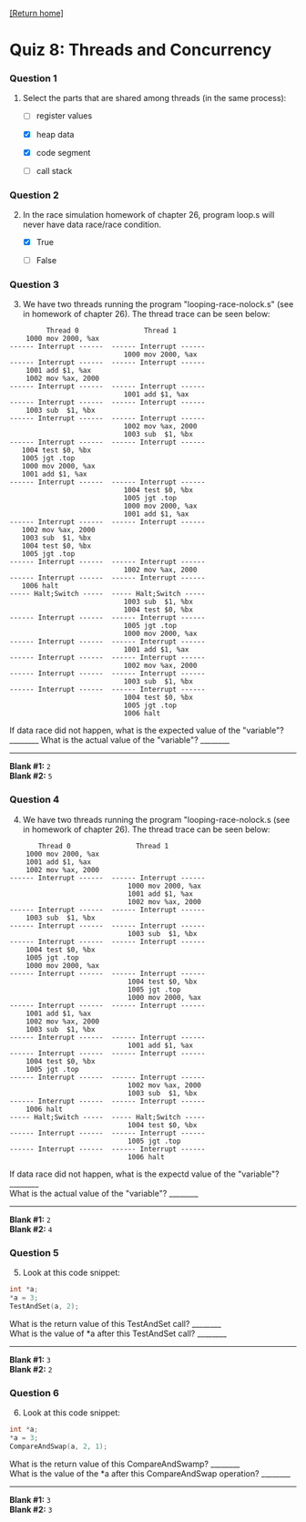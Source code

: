 [[Return home]](README.md)
# Quiz 8: Threads and Concurrency

### Question 1  
1. Select the parts that are shared among threads (in the same process):  
    - [ ] register values  
    - [x] heap data  
    - [x] code segment  
    - [ ] call stack  
  
   
### Question 2  
2. In the race simulation homework of chapter 26, program loop.s will never have data race/race condition.  
    - [x] True
    - [ ] False


### Question 3  
3. We have two threads running the program "looping-race-nolock.s" (see in homework of chapter 26).
   The thread trace can be seen below:
```
         Thread 0                Thread 1
    1000 mov 2000, %ax
------ Interrupt ------  ------ Interrupt ------
                            1000 mov 2000, %ax
------ Interrupt ------  ------ Interrupt ------
    1001 add $1, %ax
    1002 mov %ax, 2000
------ Interrupt ------  ------ Interrupt ------
                            1001 add $1, %ax
------ Interrupt ------  ------ Interrupt ------
    1003 sub  $1, %bx
------ Interrupt ------  ------ Interrupt ------
                            1002 mov %ax, 2000
                            1003 sub  $1, %bx
------ Interrupt ------  ------ Interrupt ------
   1004 test $0, %bx
   1005 jgt .top
   1000 mov 2000, %ax
   1001 add $1, %ax
------ Interrupt ------  ------ Interrupt ------
                            1004 test $0, %bx
                            1005 jgt .top
                            1000 mov 2000, %ax
                            1001 add $1, %ax
------ Interrupt ------  ------ Interrupt ------
   1002 mov %ax, 2000
   1003 sub  $1, %bx
   1004 test $0, %bx
   1005 jgt .top
------ Interrupt ------  ------ Interrupt ------
                            1002 mov %ax, 2000
------ Interrupt ------  ------ Interrupt ------
   1006 halt
----- Halt;Switch -----  ----- Halt;Switch -----
                            1003 sub  $1, %bx
                            1004 test $0, %bx
------ Interrupt ------  ------ Interrupt ------
                            1005 jgt .top
                            1000 mov 2000, %ax
------ Interrupt ------  ------ Interrupt ------
                            1001 add $1, %ax
------ Interrupt ------  ------ Interrupt ------
                            1002 mov %ax, 2000
------ Interrupt ------  ------ Interrupt ------
                            1003 sub  $1, %bx
------ Interrupt ------  ------ Interrupt ------
                            1004 test $0, %bx
                            1005 jgt .top
                            1006 halt
```
   If data race did not happen, what is the expected value of the "variable"? ________
   What is the actual value of the "variable"? ________
	
   ---  
   
   **Blank #1:** `2`    
   **Blank #2:** `5`    


### Question 4     
4. We have two threads running the program "looping-race-nolock.s (see in homework of chapter 26).
   The thread trace can be seen below:
```
       Thread 0                Thread 1
    1000 mov 2000, %ax
    1001 add $1, %ax
    1002 mov %ax, 2000
------ Interrupt ------  ------ Interrupt ------
                             1000 mov 2000, %ax
                             1001 add $1, %ax
                             1002 mov %ax, 2000
------ Interrupt ------  ------ Interrupt ------
    1003 sub  $1, %bx
------ Interrupt ------  ------ Interrupt ------
                             1003 sub  $1, %bx
------ Interrupt ------  ------ Interrupt ------
    1004 test $0, %bx
    1005 jgt .top
    1000 mov 2000, %ax
------ Interrupt ------  ------ Interrupt ------
                             1004 test $0, %bx
                             1005 jgt .top
                             1000 mov 2000, %ax
------ Interrupt ------  ------ Interrupt ------
    1001 add $1, %ax
    1002 mov %ax, 2000
    1003 sub  $1, %bx
------ Interrupt ------  ------ Interrupt ------
                             1001 add $1, %ax
------ Interrupt ------  ------ Interrupt ------
    1004 test $0, %bx
    1005 jgt .top
------ Interrupt ------  ------ Interrupt ------
                             1002 mov %ax, 2000
                             1003 sub  $1, %bx
------ Interrupt ------  ------ Interrupt ------
    1006 halt
----- Halt;Switch -----  ----- Halt;Switch -----
                             1004 test $0, %bx
------ Interrupt ------  ------ Interrupt ------
                             1005 jgt .top
------ Interrupt ------  ------ Interrupt ------
                             1006 halt
```   
   If data race did not happen, what is the expectd value of the "variable"? ________  
   What is the actual value of the "variable"? ________  
   
   ---  
   
   **Blank #1:** `2`  
   **Blank #2:** `4`  


### Question 5     
5. Look at this code snippet:     
```c
int *a;  
*a = 3;  
TestAndSet(a, 2);  
   ```
   What is the return value of this TestAndSet call? ________  
   What is the value of *a after this TestAndSet call? ________  
   
   ---  
   
   **Blank #1:** `3`  
   **Blank #2:** `2`  


### Question 6  
6. Look at this code snippet:    
```c
int *a;  
*a = 3;  
CompareAndSwap(a, 2, 1);  
```
   What is the return value of this CompareAndSwamp? ________  
   What is the value of the *a after this CompareAndSwap operation? ________  
   
   ---  
   
   **Blank #1:** `3`  
   **Blank #2:** `3`  
